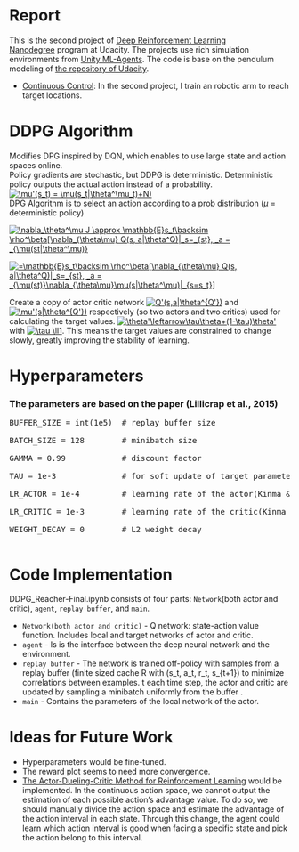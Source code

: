# Report
This is the second project of [Deep Reinforcement Learning Nanodegree](https://www.udacity.com/course/deep-reinforcement-learning-nanodegree--nd893) program at Udacity. The projects use rich simulation environments from [Unity ML-Agents](https://github.com/Unity-Technologies/ml-agents). 
The code is base on the pendulum modeling of [the repository of Udacity](https://github.com/udacity/deep-reinforcement-learning/tree/master/ddpg-pendulum).
- [Continuous Control](https://github.com/udacity/deep-reinforcement-learning/tree/master/p2_continuous-control): In the second project, I train an robotic arm to reach target locations.

# DDPG Algorithm
Modifies DPG inspired by DQN, which enables to use large state and action spaces online.<br/>
Policy gradients are stochastic, but DDPG is deterministic. Deterministic policy outputs the actual action instead of a probability.<br/>
<a href="https://www.codecogs.com/eqnedit.php?latex=\bg_white&space;\mu'(s_t)&space;=&space;\mu(s_t|\theta^\mu_t)&plus;N)" target="_blank"><img src="https://latex.codecogs.com/png.latex?\bg_white&space;\mu'(s_t)&space;=&space;\mu(s_t|\theta^\mu_t)&plus;N)" title="\mu'(s_t) = \mu(s_t|\theta^\mu_t)+N)" /></a><br/>
DPG Algorithm is to select an action according to a prob distribution ($\mu$ = deterministic policy)<br/>

<a href="https://www.codecogs.com/eqnedit.php?latex=\bg_white&space;\nabla_\theta^\mu&space;J&space;\approx&space;\mathbb{E}s_t\backsim&space;\rho^\beta[\nabla_{\theta\mu}&space;Q(s,&space;a|\theta^Q)|_s=_{st},&space;_a&space;=&space;_{\mu(st|\theta^\mu)}" target="_blank"><img src="https://latex.codecogs.com/png.latex?\bg_white&space;\nabla_\theta^\mu&space;J&space;\approx&space;\mathbb{E}s_t\backsim&space;\rho^\beta[\nabla_{\theta\mu}&space;Q(s,&space;a|\theta^Q)|_s=_{st},&space;_a&space;=&space;_{\mu(st|\theta^\mu)}" title="\nabla_\theta^\mu J \approx \mathbb{E}s_t\backsim \rho^\beta[\nabla_{\theta\mu} Q(s, a|\theta^Q)|_s=_{st}, _a = _{\mu(st|\theta^\mu)}" /></a>

<a href="https://www.codecogs.com/eqnedit.php?latex=\bg_white&space;=\mathbb{E}s_t\backsim&space;\rho^\beta[\nabla_{\theta\mu}&space;Q(s,&space;a|\theta^Q)|_s=_{st},&space;_a&space;=&space;_{\mu(st)}\nabla_{\theta\mu}\mu(s|\theta^\mu)|_{s=s_t}]" target="_blank"><img src="https://latex.codecogs.com/png.latex?\bg_white&space;=\mathbb{E}s_t\backsim&space;\rho^\beta[\nabla_{\theta\mu}&space;Q(s,&space;a|\theta^Q)|_s=_{st},&space;_a&space;=&space;_{\mu(st)}\nabla_{\theta\mu}\mu(s|\theta^\mu)|_{s=s_t}]" title="=\mathbb{E}s_t\backsim \rho^\beta[\nabla_{\theta\mu} Q(s, a|\theta^Q)|_s=_{st}, _a = _{\mu(st)}\nabla_{\theta\mu}\mu(s|\theta^\mu)|_{s=s_t}]" /></a>

Create a copy of actor critic network
<a href="https://www.codecogs.com/eqnedit.php?latex=\bg_white&space;Q'(s,a|\theta^{Q'})" target="_blank"><img src="https://latex.codecogs.com/gif.latex?\bg_white&space;Q'(s,a|\theta^{Q'})" title="Q'(s,a|\theta^{Q'})" /></a> 
and <a href="https://www.codecogs.com/eqnedit.php?latex=\bg_white&space;\mu'(s|\theta^{Q'})" target="_blank"><img src="https://latex.codecogs.com/gif.latex?\bg_white&space;\mu'(s|\theta^{Q'})" title="\mu'(s|\theta^{Q'})" /></a> 
respectively (so two actors and two critics) used for calculating the target values.
<a href="https://www.codecogs.com/eqnedit.php?latex=\bg_white&space;\theta'\leftarrow\tau\theta&plus;(1-\tau)\theta'" target="_blank"><img src="https://latex.codecogs.com/gif.latex?\bg_white&space;\theta'\leftarrow\tau\theta&plus;(1-\tau)\theta'" title="\theta'\leftarrow\tau\theta+(1-\tau)\theta'" /></a> 
with 
<a href="https://www.codecogs.com/eqnedit.php?latex=\bg_white&space;\tau&space;\ll1" target="_blank"><img src="https://latex.codecogs.com/gif.latex?\bg_white&space;\tau&space;\ll1" title="\tau \ll1" /></a>. This means the target values are constrained to change slowly, greatly improving the stability of learning.<br/>

# Hyperparameters
### The parameters are based on the paper (Lillicrap et al., 2015)
<pre>
BUFFER_SIZE = int(1e5)  # replay buffer size</br>
BATCH_SIZE = 128        # minibatch size</br>
GAMMA = 0.99            # discount factor</br>
TAU = 1e-3              # for soft update of target parameters</br>
LR_ACTOR = 1e-4         # learning rate of the actor(Kinma & Ba, 2014)</br>
LR_CRITIC = 1e-3        # learning rate of the critic(Kinma & Ba, 2014)</br>
WEIGHT_DECAY = 0        # L2 weight decay</br>
</pre>

# Code Implementation
DDPG_Reacher-Final.ipynb consists of four parts: ``Network``(both actor and critic), ``agent``, ``replay buffer``, and ``main``.<br/>

* ``Network(both actor and critic)`` - Q network: state-action value function. Includes local and target networks of actor and critic.<br/>
* ``agent`` - Is is the interface between the deep neural network and the environment.<br/>
* ``replay buffer`` - The network is trained off-policy with samples from a replay buffer (finite sized cache R with (s_t, a_t, r_t, s_{t+1}) to minimize correlations between examples. t each time step, the actor and critic are updated by sampling a minibatch uniformly from the buffer .<br/>
* ``main`` - Contains the parameters of the local network of the actor.<br/>

# Ideas for Future Work
* Hyperparameters would be fine-tuned.
* The reward plot seems to need more convergence.
* [The Actor-Dueling-Critic Method for Reinforcement Learning](https://europepmc.org/article/pmc/6479875#B19-sensors-19-01547) would be implemented. In the continuous action space, we cannot output the estimation of each possible action’s advantage value. To do so, we should manually divide the action space and estimate the advantage of the action interval in each state. Through this change, the agent could learn which action interval is good when facing a specific state and pick the action belong to this interval.
